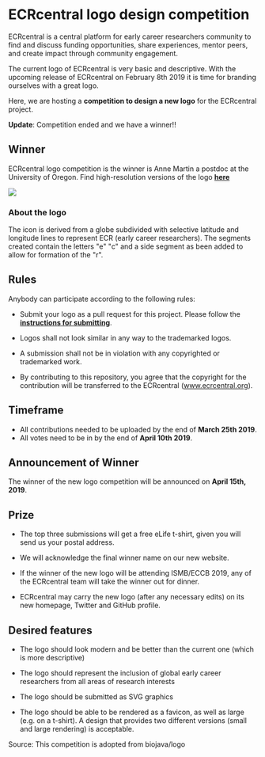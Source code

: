 # ECRcentral logo design competition

ECRcentral is a central platform for early career researchers community to find and discuss funding opportunities, share experiences, mentor peers, and create impact through community engagement.

The current logo of ECRcentral is very basic and descriptive. With the upcoming release of ECRcentral on February 8th 2019 it is time for branding ourselves with a great logo.

Here, we are hosting a **competition to design a new logo** for the ECRcentral project.

**Update**: Competition ended and we have a winner!!

## Winner

ECRcentral logo competition is the winner is Anne Martin a postdoc at the University of Oregon. Find high-resolution versions of the logo **[here](winner/)**

<img src="https://ecrcentral.org/images/ecrcentral-logo.svg"/>

### About the logo

>

The icon is derived from a globe subdivided with selective latitude and longitude lines to represent ECR (early career researchers). The segments created contain the letters "e" "c" and a side segment as been added to allow for formation of the "r".


## Rules

Anybody can participate according to the following rules:

* Submit your logo as a pull request for this project. Please follow the **[instructions for submitting](submissions/README.md)**.

* Logos shall not look similar in any way to the trademarked logos.

* A submission shall not be in violation with any copyrighted or trademarked work.

* By contributing to this repository, you agree that the copyright for the contribution will be transferred to the ECRcentral (www.ecrcentral.org).


## Timeframe

- All contributions needed to be uploaded by the end of **March 25th 2019**.
- All votes need to be in by the end of **April 10th 2019**.

## Announcement of Winner

The winner of the new logo competition will be announced on **April 15th, 2019**.

## Prize

* The top three submissions will get a free eLife t-shirt, given you will send us your postal address.

* We will acknowledge the final winner name on our new website.

* If the winner of the new logo will be attending ISMB/ECCB 2019, any of the ECRcentral team will take the winner out for dinner.

* ECRcentral may carry the new logo (after any necessary edits) on its new homepage, Twitter and GitHub profile.
 
## Desired features

 * The logo should look modern and be better than the current one (which is more descriptive)

 * The logo should represent the inclusion of global early career researchers from all areas of research interests
 
 * The logo should be submitted as SVG graphics 
 
 * The logo should be able to be rendered as a favicon, as well as large (e.g. on a t-shirt). A design that provides two different versions (small and large rendering) is acceptable.
 
Source: This competition is adopted from biojava/logo
